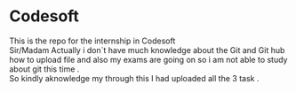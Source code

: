 # Codesoft
This is the repo for the internship in Codesoft
<br>
Sir/Madam Actually i don`t have much knowledge about the Git and Git hub how to upload file and also my exams are going on so i am not able to study about git this time .
<br>
So kindly aknowledge my through this I had uploaded all the 3 task .
